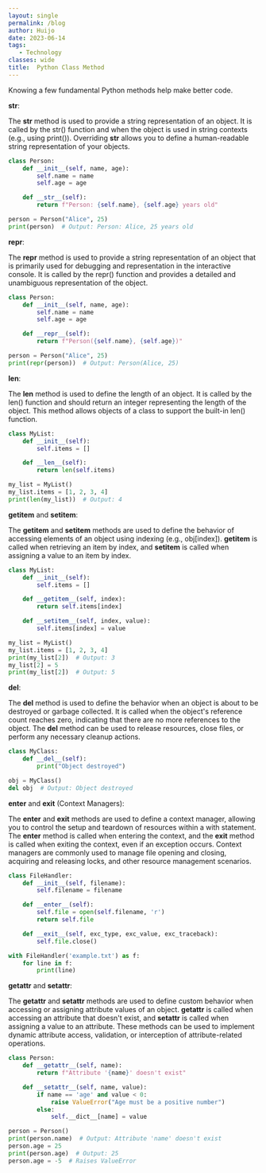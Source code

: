 ```yaml
---
layout: single
permalink: /blog
author: Huijo
date: 2023-06-14
tags:
   - Technology
classes: wide
title:  Python Class Method
---
```


Knowing a few fundamental Python methods help make better code.

__str__:

The __str__ method is used to provide a string representation of an object.
It is called by the str() function and when the object is used in string contexts (e.g., using print()).
Overriding __str__ allows you to define a human-readable string representation of your objects.

```python
class Person:
    def __init__(self, name, age):
        self.name = name
        self.age = age

    def __str__(self):
        return f"Person: {self.name}, {self.age} years old"

person = Person("Alice", 25)
print(person)  # Output: Person: Alice, 25 years old
```

__repr__:

The __repr__ method is used to provide a string representation of an object that is primarily used for debugging and representation in the interactive console.
It is called by the repr() function and provides a detailed and unambiguous representation of the object.

```python
class Person:
    def __init__(self, name, age):
        self.name = name
        self.age = age

    def __repr__(self):
        return f"Person({self.name}, {self.age})"

person = Person("Alice", 25)
print(repr(person))  # Output: Person(Alice, 25)
```

__len__:

The __len__ method is used to define the length of an object.
It is called by the len() function and should return an integer representing the length of the object.
This method allows objects of a class to support the built-in len() function.

```python
class MyList:
    def __init__(self):
        self.items = []

    def __len__(self):
        return len(self.items)

my_list = MyList()
my_list.items = [1, 2, 3, 4]
print(len(my_list))  # Output: 4
```

__getitem__ and __setitem__:

The __getitem__ and __setitem__ methods are used to define the behavior of accessing elements of an object using indexing (e.g., obj[index]).
__getitem__ is called when retrieving an item by index, and __setitem__ is called when assigning a value to an item by index.

```python
class MyList:
    def __init__(self):
        self.items = []

    def __getitem__(self, index):
        return self.items[index]

    def __setitem__(self, index, value):
        self.items[index] = value

my_list = MyList()
my_list.items = [1, 2, 3, 4]
print(my_list[2])  # Output: 3
my_list[2] = 5
print(my_list[2])  # Output: 5
```

__del__:

The __del__ method is used to define the behavior when an object is about to be destroyed or garbage collected.
It is called when the object's reference count reaches zero, indicating that there are no more references to the object.
The __del__ method can be used to release resources, close files, or perform any necessary cleanup actions.
```python
class MyClass:
    def __del__(self):
        print("Object destroyed")

obj = MyClass()
del obj  # Output: Object destroyed
```

__enter__ and __exit__ (Context Managers):

The __enter__ and __exit__ methods are used to define a context manager, allowing you to control the setup and teardown of resources within a with statement.
The __enter__ method is called when entering the context, and the __exit__ method is called when exiting the context, even if an exception occurs.
Context managers are commonly used to manage file opening and closing, acquiring and releasing locks, and other resource management scenarios.
```python
class FileHandler:
    def __init__(self, filename):
        self.filename = filename

    def __enter__(self):
        self.file = open(self.filename, 'r')
        return self.file

    def __exit__(self, exc_type, exc_value, exc_traceback):
        self.file.close()

with FileHandler('example.txt') as f:
    for line in f:
        print(line)
```

__getattr__ and __setattr__:

The __getattr__ and __setattr__ methods are used to define custom behavior when accessing or assigning attribute values of an object.
__getattr__ is called when accessing an attribute that doesn't exist, and __setattr__ is called when assigning a value to an attribute.
These methods can be used to implement dynamic attribute access, validation, or interception of attribute-related operations.
```python
class Person:
    def __getattr__(self, name):
        return f"Attribute '{name}' doesn't exist"

    def __setattr__(self, name, value):
        if name == 'age' and value < 0:
            raise ValueError("Age must be a positive number")
        else:
            self.__dict__[name] = value

person = Person()
print(person.name)  # Output: Attribute 'name' doesn't exist
person.age = 25
print(person.age)  # Output: 25
person.age = -5  # Raises ValueError
```